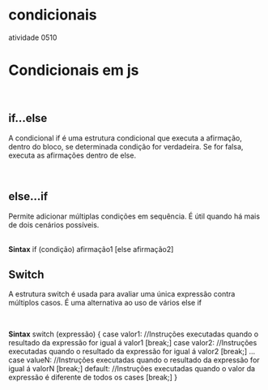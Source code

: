 # condicionais
atividade 0510

<h1>Condicionais em js</h1>
<br>
<h2>if...else</h2>
<p>A condicional if é uma estrutura condicional que executa a afirmação, dentro do bloco, se determinada condição for verdadeira. Se for falsa, executa as afirmações dentro de else.<p>
<br>

<h2>else...if</h2>
<p>Permite adicionar múltiplas condições em sequência. É útil quando há mais de dois cenários possíveis.</p><br>
<b>Sintax</b>
<a>if (condição) afirmação1 [else afirmação2]</a>
<br>

<h2>Switch</h2>
<p>A estrutura switch é usada para avaliar uma única expressão contra múltiplos casos. É uma alternativa ao uso de vários else if</p><br>

<b>Sintax</b>
<a>
    switch (expressão) {
  case valor1:
    //Instruções executadas quando o resultado da expressão for igual á valor1
    [break;]
  case valor2:
    //Instruções executadas quando o resultado da expressão for igual á valor2
    [break;]
  ...
  case valueN:
    //Instruções executadas quando o resultado da expressão for igual á valorN
    [break;]
  default:
    //Instruções executadas quando o valor da expressão é diferente de todos os cases
    [break;]
}
</a>


